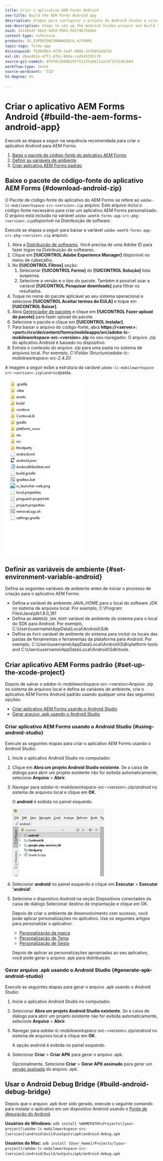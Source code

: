 ```yaml
---
title: Criar o aplicativo AEM Forms Android
seo-title: Build the AEM Forms Android app
description: Etapas para configurar o projeto do Android Studio e criar o arquivo .apk para o aplicativo AEM Forms para Android
seo-description: Steps to set up the Android Studio project and build the .apk file for the AEM Forms app for Android
uuid: 2e140aaf-5be5-4d5d-9941-9d1f4bf2debd
content-type: reference
products: SG_EXPERIENCEMANAGER/6.4/FORMS
topic-tags: forms-app
discoiquuid: f5d6d9bd-4f36-4a4f-8008-15fb853a9219
exl-id: dbeed62e-eff1-47bc-b6da-cad543295170
source-git-commit: 0f4f8c2640629f751337e8611a2c8f32f21bcb6d
workflow-type: tm+mt
source-wordcount: '715'
ht-degree: 6%

---
```


# Criar o aplicativo AEM Forms Android {#build-the-aem-forms-android-app}

Execute as etapas a seguir na sequência recomendada para criar o aplicativo Android para AEM Forms.

1. [Baixe o pacote de código-fonte do aplicativo AEM Forms](#download-android-zip)
1. [Definir as variáveis de ambiente](#set-environment-variable-android)
1. [Criar aplicativo AEM Forms padrão](#set-up-the-xcode-project)

## Baixe o pacote de código-fonte do aplicativo AEM Forms {#download-android-zip}

O Pacote de código-fonte do aplicativo do AEM Forms se refere ao `adobe-lc-mobileworkspace-src-<version>.zip` arquivo. Este arquivo inclui o código-fonte necessário para criar um aplicativo AEM Forms personalizado. O arquivo está incluído na variável `adobe-aemfd-forms-app-src-pkg-<version>.zip`disponível na Distribuição de software.

Execute as etapas a seguir para baixar a variável `adobe-aemfd-forms-app-src-pkg-<version>.zip` arquivo:

1. Abra a [Distribuição de softwares](https://experience.adobe.com/downloads). Você precisa de uma Adobe ID para fazer logon na Distribuição de softwares.
1. Clique em **[!UICONTROL Adobe Experience Manager]** disponível no menu de cabeçalho.
1. No **[!UICONTROL Filtros]** seção:
   1. Selecionar **[!UICONTROL Forms]** do **[!UICONTROL Solução]** lista suspensa.
   2. Selecione a versão e o tipo do pacote. Também é possível usar a variável **[!UICONTROL Pesquisar downloads]** para filtrar os resultados.
1. Toque no nome do pacote aplicável ao seu sistema operacional e selecione **[!UICONTROL Aceitar termos do EULA]** e toque em **[!UICONTROL Baixar]**.
1. Abra [Gerenciador de pacotes](https://experienceleague.adobe.com/docs/experience-manager-65/administering/contentmanagement/package-manager.html?lang=pt-BR) e clique em **[!UICONTROL Fazer upload de pacote]** para fazer upload do pacote.
1. Selecione o pacote e clique em **[!UICONTROL Instalar]**.
1. Para baixar o arquivo do código-fonte, abra **https://&lt;server>:&lt;port>/crx/de/content/forms/mobileapps/src/adobe-lc-mobileworkspace-src-&lt;version>.zip** no seu navegador. O arquivo .zip do aplicativo Android é baixado no dispositivo.
1. Extraia o conteúdo do arquivo .zip para uma pasta no sistema de arquivos local. Por exemplo, *C:\Folder Structure\adobe-lc-mobileworkspace-src-2.4.20*

A imagem a seguir exibe a estrutura da variável `adobe-lc-mobileworkspace-src-<version>.zip\android`pasta.

![zip_android_folder_structure](assets/zip_android_folder_structure.png)

## Definir as variáveis de ambiente {#set-environment-variable-android}

Defina as seguintes variáveis de ambiente antes de iniciar o processo de criação para o aplicativo AEM Forms:

* Defina a variável de ambiente JAVA_HOME para o local do software JDK no sistema de arquivos local. Por exemplo, C:\Program Files\Java\jdk1.8.0_181
* Defina as `ANDROID_SDK_ROOT` variável de ambiente do sistema para o local do SDK para Android. Por exemplo, C:\Users\username\AppData\Local\Android\Sdk
* Defina as `Path` variável de ambiente do sistema para incluir os locais das pastas de ferramentas e ferramentas da plataforma para Android. Por exemplo, C:\Users\username\AppData\Local\Android\Sdk\platform-tools and C:\Users\username\AppData\Local\Android\Sdk\tools.

## Criar aplicativo AEM Forms padrão {#set-up-the-xcode-project}

Depois de salvar o adobe-lc-mobileworkspace-src-&lt;version>Arquivo .zip no sistema de arquivos local e defina as variáveis de ambiente, crie o aplicativo AEM Forms Android padrão usando qualquer uma das seguintes opções:

* [Criar aplicativo AEM Forms usando o Android Studio](#using-android-studio)
* [Gerar arquivo .apk usando o Android Studio](#generate-apk-android-studio)

### Criar aplicativo AEM Forms usando o Android Studio {#using-android-studio}

Execute as seguintes etapas para criar o aplicativo AEM Forms usando o Android Studio:

1. Inicie o aplicativo Android Studio no computador.
1. Clique em **Abra um projeto Android Studio existente**. Se a caixa de diálogo para abrir um projeto existente não for exibida automaticamente, selecione **Arquivo** > **Abrir**.
1. Navegar para *adobe-lc-mobileworkspace-src-&lt;version>.zip/android* no sistema de arquivos local e clique em **OK**.

   O **android** é exibida no painel esquerdo.

   ![android_folder_studio](assets/android_folder_studio.png)

1. Selecionar **android** no painel esquerdo e clique em **Executar** > **Executar &#39;android&#39;**.
1. Selecione o dispositivo Android na seção Dispositivos conectados da caixa de diálogo Selecionar destino de implantação e clique em OK.

   Depois de criar o ambiente de desenvolvimento com sucesso, você pode aplicar personalizações no aplicativo. Use os seguintes artigos para personalizar o aplicativo:

   * [Personalização da marca](/help/forms/using/branding-customization.md)
   * [Personalização de Tema](/help/forms/using/theme-customization.md)
   * [Personalização de Gesto](/help/forms/using/gesture-customization.md)

   Depois de aplicar as personalizações apropriadas ao seu aplicativo, você pode gerar o arquivo .apk para distribuição.

### Gerar arquivo .apk usando o Android Studio {#generate-apk-android-studio}

Execute as seguintes etapas para gerar o arquivo .apk usando o Android Studio:

1. Inicie o aplicativo Android Studio no computador.
1. Selecionar **Abra um projeto Android Studio existente**. Se a caixa de diálogo para abrir um projeto existente não for exibida automaticamente, selecione **Arquivo** > **Abrir**.
1. Navegar para *adobe-lc-mobileworkspace-src-&lt;version>.zip/android* no sistema de arquivos local e clique em **OK**.

   A opção android é exibida no painel esquerdo.

1. Selecionar **Criar** > **Criar APK** para gerar o arquivo .apk.

   Opcionalmente, Selecione **Criar** > **Gerar APK assinado** para gerar um [versão assinada](https://developer.android.com/studio/publish/app-signing) do arquivo .apk.

## Usar o Android Debug Bridge {#build-android-debug-bridge}

Depois que o arquivo .apk tiver sido gerado, execute o seguinte comando para instalar o aplicativo em um dispositivo Android usando o [Ponte de depuração do Android](https://developer.android.com/tools/help/adb.html).

**Usuários do Windows:** `adb install %HOMEPATH%\Projects\[your-project]\adobe-lc-mobileworkspace-src-[version]\android\build\outputs\apk\android-debug.apk`

**Usuários do Mac:** `adb install [User_Home]/Projects/[your-project]/adobe-lc-mobileworkspace-src-[version]/android/build/outputs/apk/android-debug.apk`
